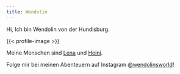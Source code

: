 ```yaml
---
title: Wendolin
---
```


Hi, Ich bin Wendolin von der Hundisburg.

{{< profile-image >}}

Meine Menschen sind [Lena](https://lena.merker.id) und [Heini](https://heinrich.merker.id/de/).

Folge mir bei meinen Abenteuern auf Instagram [@wendolinsworld](https://instagram.com/wendolinsworld/)!
